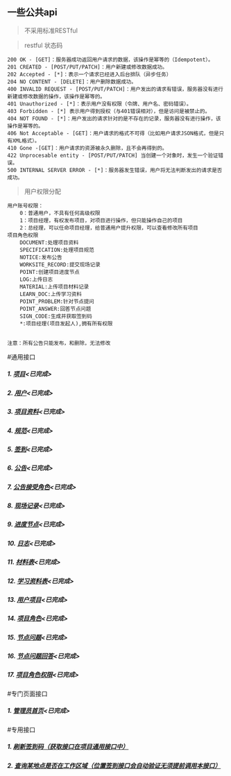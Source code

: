 ## 一些公共api

> 不采用标准RESTful

> <label id="CD" />restful 状态码
>
	200 OK - [GET]：服务器成功返回用户请求的数据，该操作是幂等的（Idempotent）。
	201 CREATED - [POST/PUT/PATCH]：用户新建或修改数据成功。
	202 Accepted - [*]：表示一个请求已经进入后台排队（异步任务）
	204 NO CONTENT - [DELETE]：用户删除数据成功。
	400 INVALID REQUEST - [POST/PUT/PATCH]：用户发出的请求有错误，服务器没有进行新建或修改数据的操作，该操作是幂等的。
	401 Unauthorized - [*]：表示用户没有权限（令牌、用户名、密码错误）。
	403 Forbidden - [*] 表示用户得到授权（与401错误相对），但是访问是被禁止的。
	404 NOT FOUND - [*]：用户发出的请求针对的是不存在的记录，服务器没有进行操作，该操作是幂等的。
	406 Not Acceptable - [GET]：用户请求的格式不可得（比如用户请求JSON格式，但是只有XML格式）。
	410 Gone -[GET]：用户请求的资源被永久删除，且不会再得到的。
	422 Unprocesable entity - [POST/PUT/PATCH] 当创建一个对象时，发生一个验证错误。
	500 INTERNAL SERVER ERROR - [*]：服务器发生错误，用户将无法判断发出的请求是否成功。

> <label id="auth" /> 用户权限分配
>
	用户账号权限：
		0：普通用户，不具有任何高级权限
		1：项目经理，有权发布项目，对项目进行操作，但只能操作自己的项目
		2：总经理，可以任命项目经理，给普通用户提升权限，可以查看修改所有项目
	项目角色权限
		DOCUMENT:处理项目资料
		SPECIFICATION:处理项目规范
		NOTICE:发布公告
		WORKSITE_RECORD:提交现场记录
		POINT:创建项目进度节点
		LOG:上传日志
		MATERIAL:上传项目材料记录
		LEARN_DOC:上传学习资料
		POINT_PROBLEM:针对节点提问
		POINT_ANSWER:回答节点问题
		SIGN_CODE:生成并获取签到码
		*:项目经理(项目发起人),拥有所有权限


	注意：所有公告只能发布，和删除，无法修改


#通用接口

##### 1. [项目](project.html)<已完成>
##### 2. [用户](user.html)<已完成>
##### 3. [项目资料](document.html)<已完成>
##### 4. [规范](specification.html)<已完成>
##### 5. [签到](sign.html)<已完成>
##### 6. [公告](notice.html)<已完成>
##### 7. [公告接受角色](noticeRole.html)<已完成>
##### 8. [现场记录](worksiteRecord.html)<已完成>
##### 9. [进度节点](point.html)<已完成>
##### 10. [日志](log.html)<已完成>
##### 11. [材料表](material.html)<已完成>
##### 12. [学习资料表](learnDoc.html)<已完成>
##### 13. [用户项目](userPro.html)<已完成>
##### 14. [项目角色](proRole.html)<已完成>
##### 15. [节点问题](pointProblem.html)<已完成>
##### 16. [节点问题回答](pointAnswer.html)<已完成>
##### 17. [项目角色权限](proRoleAuth.html)<已完成>


#专门页面接口

##### 1. [管理员首页](adminIndex.html)<已完成>

#专用接口
##### 1. [刷新签到码（获取接口在项目通用接口中）](special.html#changeSignCode)
##### 2. [查询某地点是否在工作区域（位置签到接口会自动验证无须提前调用本接口）](special.html#isInProjectArea)
